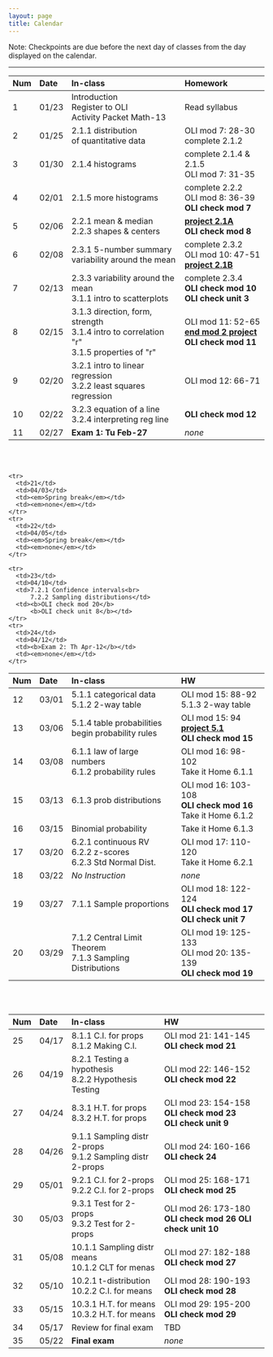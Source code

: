 ```yaml
---
layout: page
title: Calendar
---
```


Note: Checkpoints are due before the next day of classes from the day displayed on the calendar.

-----

<table>
  <thead>
    <tr>
      <th align="left">Num</th>
      <th align="left">Date</th>
      <th align="left">In-class</th>
      <th align="left">Homework</th>
    </tr>
  </thead>
  <tbody>
    <tr>
      <td>1</td>
      <td>01/23</td>
      <td>Introduction<br>Register to OLI<br>
          Activity Packet Math-13</td>
      <td>Read syllabus</td>
    </tr>
    <tr>
      <td>2</td>
      <td>01/25</td>
      <td>2.1.1 distribution<br>of quantitative data</td>
      <td>OLI mod 7: 28-30<br>complete 2.1.2</td>
    </tr>
    <tr>
      <td>3</td>
      <td>01/30</td>
      <td>2.1.4 histograms</td>
      <td>complete 2.1.4 & 2.1.5<br>
          OLI mod 7: 31-35</td>
    </tr>
    <tr>
      <td>4</td>
      <td>02/01</td>
      <td>2.1.5 more histograms<br>
          </td>
      <td>complete 2.2.2<br>
          OLI mod 8: 36-39<br>
          <b>OLI check mod 7</b></td>
    </tr>
    <tr>
      <td>5</td>
      <td>02/06</td>
      <td>2.2.1 mean & median<br>
          2.2.3 shapes & centers</td>
      <td><b><a href="../projects/project-2-1A.pdf">project 2.1A</a></b><br>
          <b>OLI check mod 8</b></td>
    </tr>
    <tr>
      <td>6</td>
      <td>02/08</td>
      <td>2.3.1 5-number summary<br>variability around the mean</td>
      <td>complete 2.3.2<br>OLI mod 10: 47-51<br>
      <b><a href="../projects/project-2-1B.pdf">project 2.1B</a></b></td>
    </tr>
    <tr>
      <td>7</td>
      <td>02/13</td>
      <td>2.3.3 variability around the mean<br>
          3.1.1 intro to scatterplots</td>
      <td>complete 2.3.4<br>
          <b>OLI check mod 10</b><br>
      	  <b>OLI check unit 3</b></td>
    </tr>
    <tr>
      <td>8</td>
      <td>02/15</td>
      <td>3.1.3 direction, form, strength<br>
          3.1.4 intro to correlation "r"<br>
          3.1.5 properties of "r"</td>
      <td>OLI mod 11: 52-65<br>
          <b><a href="../projects/project-end-module2.pdf">end mod 2 project</a></b><br>
          <b>OLI check mod 11</b></td>
    </tr>
    <tr>
      <td>9</td>
      <td>02/20</td>
      <td>3.2.1 intro to linear regression<br>
          3.2.2 least squares regression</td>
      <td>OLI mod 12: 66-71</td>
    </tr>
    <tr>
      <td>10</td>
      <td>02/22</td>
      <td>3.2.3 equation of a line<br>
          3.2.4 interpreting reg line</td>
      <td><b>OLI check mod 12</b></td>
    </tr>
    <tr>
      <td>11</td>
      <td>02/27</td>
      <td><b>Exam 1: Tu Feb-27</b></td>
      <td><em>none</em></td>
    </tr>
  </tbody>
 </table>

<br>
<br>

<table>
  <thead>
    <tr>
      <th align="left">Num</th>
      <th align="left">Date</th>
      <th align="left">In-class</th>
      <th align="left">HW</th>
    </tr>
  </thead>
  <tbody>
    <tr>
      <td>12</td>
      <td>03/01</td>
      <td>5.1.1 categorical data<br>5.1.2 2-way table</td>
      <td>OLI mod 15: 88-92<br>5.1.3 2-way table</td>
    </tr>
    <tr>
      <td>13</td>
      <td>03/06</td>
      <td>5.1.4 table probabilities<br>
          begin probability rules</td>
      <td>OLI mod 15: 94<br>
      	  <b><a href="../projects/project5-1.pdf">project 5.1</a></b><br>
          <b>OLI check mod 15</b></td>
    </tr>
    <tr>
      <td>14</td>
      <td>03/08</td>
      <td>6.1.1 law of large numbers<br>
          6.1.2 probability rules</td>
      <td>OLI mod 16: 98-102<br>
          Take it Home 6.1.1</td>
    </tr>
    <tr>
      <td>15</td>
      <td>03/13</td>
      <td>6.1.3 prob distributions</td>
      <td>OLI mod 16: 103-108<br>
          <b>OLI check mod 16</b><br>
          Take it Home 6.1.2</td>
    </tr>
    <tr>
      <td>16</td>
      <td>03/15</td>
      <td>Binomial probability</td>
      <td>Take it Home 6.1.3</td>
    </tr>
    <tr>
      <td>17</td>
      <td>03/20</td>
      <td>6.2.1 continuous RV<br>
          6.2.2 z-scores<br>
          6.2.3 Std Normal Dist.</td>
      <td>OLI mod 17: 110-120<br>
          Take it Home 6.2.1</td>
    </tr>
    <tr>
      <td>18</td>
      <td>03/22</td>
      <td><em>No Instruction</em></td>
      <td><em>none</em></td>
    </tr>
    <tr>
      <td>19</td>
      <td>03/27</td>
      <td>7.1.1 Sample proportions</td>
      <td>OLI mod 18: 122-124<br>
      	  <b>OLI check mod 17</b><br>
      	  <b>OLI check unit 7</b></td>
    </tr>
    <tr>
      <td>20</td>
      <td>03/29</td>
      <td>7.1.2 Central Limit Theorem<br>
          7.1.3 Sampling Distributions</td>
      <td>OLI mod 19: 125-133<br>
      	  OLI mod 20: 135-139<br>
      	  <b>OLI check mod 19</b></td>
    </tr>

    <tr>
      <td>21</td>
      <td>04/03</td>
      <td><em>Spring break</em></td>
      <td><em>none</em></td>
    </tr>
    <tr>
      <td>22</td>
      <td>04/05</td>
      <td><em>Spring break</em></td>
      <td><em>none</em></td>
    </tr>

    <tr>
      <td>23</td>
      <td>04/10</td>
      <td>7.2.1 Confidence intervals<br>
      	  7.2.2 Sampling distributions</td>
      <td><b>OLI check mod 20</b>
      	  <b>OLI check unit 8</b></td>
    </tr>
    <tr>
      <td>24</td>
      <td>04/12</td>
      <td><b>Exam 2: Th Apr-12</b></td>
      <td><em>none</em></td>
    </tr>
  </tbody>
 </table>

<br>
<br>

<table>
  <thead>
    <tr>
      <th align="left">Num</th>
      <th align="left">Date</th>
      <th align="left">In-class</th>
      <th align="left">HW</th>
    </tr>
  </thead>
  <tbody>
    <tr>
      <td>25</td>
      <td>04/17</td>
      <td>8.1.1 C.I. for props<br>
          8.1.2 Making C.I.</td>
      <td>OLI mod 21: 141-145<br>
      	  <b>OLI check mod 21</b></td>
    </tr>
    <tr>
      <td>26</td>
      <td>04/19</td>
      <td>8.2.1 Testing a hypothesis<br>
          8.2.2 Hypothesis Testing</td>
      <td>OLI mod 22: 146-152<br>
      	  <b>OLI check mod 22</b></td>
    </tr>
    <tr>
      <td>27</td>
      <td>04/24</td>
      <td>8.3.1 H.T. for props<br>
          8.3.2 H.T. for props</td>
      <td>OLI mod 23: 154-158<br>
      	  <b>OLI check mod 23</b><br>
      	  <b>OLI check unit 9</b></td>
    </tr>
    <tr>
      <td>28</td>
      <td>04/26</td>
      <td>9.1.1 Sampling distr 2-props<br>
          9.1.2 Sampling distr 2-props</td>
      <td>OLI mod 24: 160-166<br>
          <b>OLI check 24</b></td>
    </tr>
    <tr>
      <td>29</td>
      <td>05/01</td>
      <td>9.2.1 C.I. for 2-props<br>
          9.2.2 C.I. for 2-props</td>
      <td>OLI mod 25: 168-171<br>
      	  <b>OLI check mod 25</b></td>
    </tr>
    <tr>
      <td>30</td>
      <td>05/03</td>
      <td>9.3.1 Test for 2-props<br>
          9.3.2 Test for 2-props</td>
      <td>OLI mod 26: 173-180<br>
          <b>OLI check mod 26</b>
          <b>OLI check unit 10</b></td>
    </tr>
    <tr>
      <td>31</td>
      <td>05/08</td>
      <td>10.1.1 Sampling distr means<br>
          10.1.2 CLT for menas</td>
      <td>OLI mod 27: 182-188<br>
          <b>OLI check mod 27</b></td>
    </tr>
    <tr>
      <td>32</td>
      <td>05/10</td>
      <td>10.2.1 t-distribution<br>
          10.2.2 C.I. for means</td>
      <td>OLI mod 28: 190-193<br>
          <b>OLI check mod 28</b></td>
    </tr>
    <tr>
      <td>33</td>
      <td>05/15</td>
      <td>10.3.1 H.T. for means<br>
          10.3.2 H.T. for means</td>
      <td>OLI mod 29: 195-200<br>
          <b>OLI check mod 29</b></td>
    </tr>
    <tr>
      <td>34</td>
      <td>05/17</td>
      <td>Review for final exam</td>
      <td>TBD</td>
    </tr>
    <tr>
      <td>35</td>
      <td>05/22</td>
      <td><b>Final exam</b></td>
      <td><em>none</em></td>
    </tr>
  </tbody>
 </table>


